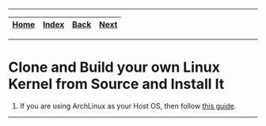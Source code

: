 
---

| [Home](/README.md) | [Index](./README.md) | [Back](./README.md) | [Next](../Newlib/README.md) |
| :---: | :---: | :---: | :---: |

---

# Clone and Build your own Linux Kernel from Source and Install It

1) If you are using ArchLinux as your Host OS, then follow [this guide](../ArchLinux/1_clone_and_build_linux_kernel_from_source_install_or_uninstall.md).

---